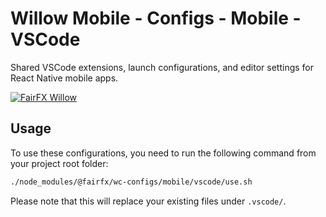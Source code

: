 # Willow Mobile - Configs - Mobile - VSCode

Shared VSCode extensions, launch configurations, and editor settings for React Native mobile apps.

[![FairFX Willow](https://img.shields.io/badge/%20fairfx-willow-00AFCE.svg?style=for-the-badge)](https://github.com/FairFXGroup/willow-mobile)

## Usage

To use these configurations, you need to run the following command from your project root folder:

```sh
./node_modules/@fairfx/wc-configs/mobile/vscode/use.sh
```

Please note that this will replace your existing files under `.vscode/`.
